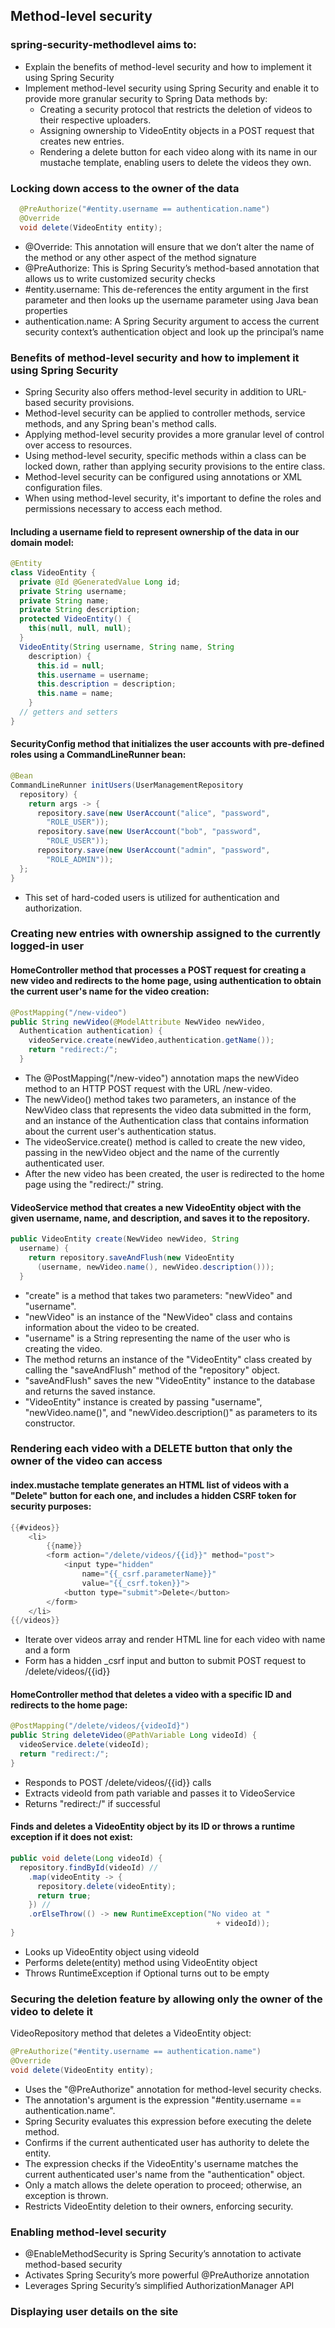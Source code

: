 ## Method-level security

### spring-security-methodlevel aims to:
- Explain the benefits of method-level security and how to implement it using Spring Security
- Implement method-level security using Spring Security and enable it to provide more granular security to Spring Data methods by:
    - Creating a security protocol that restricts the deletion of videos to their respective uploaders.
    - Assigning ownership to VideoEntity objects in a POST request that creates new entries.
    - Rendering a delete button for each video along with its name in our mustache template, enabling users to delete the videos they own.


### Locking down access to the owner of the data

```java
  @PreAuthorize("#entity.username == authentication.name")
  @Override
  void delete(VideoEntity entity);
```
- @Override: This annotation will ensure that we don’t alter the name of the method or any other aspect of the method signature
- @PreAuthorize: This is Spring Security’s method-based annotation that allows us to write customized security checks 
- #entity.username: This de-references the entity argument in the first parameter and then looks up the username parameter using Java bean properties
- authentication.name: A Spring Security argument to access the current security context’s authentication object and look up the principal’s name

### Benefits of method-level security and how to implement it using Spring Security
- Spring Security also offers method-level security in addition to URL-based security provisions.
- Method-level security can be applied to controller methods, service methods, and any Spring bean's method calls.
- Applying method-level security provides a more granular level of control over access to resources.
- Using method-level security, specific methods within a class can be locked down, rather than applying security provisions to the entire class.
- Method-level security can be configured using annotations or XML configuration files.
- When using method-level security, it's important to define the roles and permissions necessary to access each method.

#### Including a username field to represent ownership of the data in our domain model:
```java
@Entity
class VideoEntity {
  private @Id @GeneratedValue Long id;
  private String username;
  private String name;
  private String description;
  protected VideoEntity() {
    this(null, null, null);
  }
  VideoEntity(String username, String name, String 
    description) {
      this.id = null;
      this.username = username;
      this.description = description;
      this.name = name;
    }
  // getters and setters
}
```

#### SecurityConfig method that initializes the user accounts with pre-defined roles using a CommandLineRunner bean:
```java
@Bean
CommandLineRunner initUsers(UserManagementRepository 
  repository) {
    return args -> {
      repository.save(new UserAccount("alice", "password", 
        "ROLE_USER"));
      repository.save(new UserAccount("bob", "password", 
        "ROLE_USER"));
      repository.save(new UserAccount("admin", "password", 
        "ROLE_ADMIN"));
  };
}
```
- This set of hard-coded users is utilized for authentication and authorization.

### Creating new entries with ownership assigned to the currently logged-in user

#### HomeController method that processes a POST request for creating a new video and redirects to the home page, using authentication to obtain the current user's name for the video creation:
```java
@PostMapping("/new-video")
public String newVideo(@ModelAttribute NewVideo newVideo,
  Authentication authentication) {
    videoService.create(newVideo,authentication.getName());
    return "redirect:/";
  }
```
- The @PostMapping("/new-video") annotation maps the newVideo method to an HTTP POST request with the URL /new-video.
- The newVideo() method takes two parameters, an instance of the NewVideo class that represents the video data submitted in the form, and an instance of the Authentication class that contains information about the current user's authentication status.
- The videoService.create() method is called to create the new video, passing in the newVideo object and the name of the currently authenticated user.
- After the new video has been created, the user is redirected to the home page using the "redirect:/" string.

#### VideoService method that creates a new VideoEntity object with the given username, name, and description, and saves it to the repository.
```java
public VideoEntity create(NewVideo newVideo, String 
  username) {
    return repository.saveAndFlush(new VideoEntity
      (username, newVideo.name(), newVideo.description()));
  }
```
- "create" is a method that takes two parameters: "newVideo" and "username".
- "newVideo" is an instance of the "NewVideo" class and contains information about the video to be created.
- "username" is a String representing the name of the user who is creating the video.
- The method returns an instance of the "VideoEntity" class created by calling the "saveAndFlush" method of the "repository" object.
- "saveAndFlush" saves the new "VideoEntity" instance to the database and returns the saved instance.
- "VideoEntity" instance is created by passing "username", "newVideo.name()", and "newVideo.description()" as parameters to its constructor.

### Rendering each video with a DELETE button that only the owner of the video can access

#### index.mustache template generates an HTML list of videos with a "Delete" button for each one, and includes a hidden CSRF token for security purposes:
```java
{{#videos}}
    <li>
        {{name}}
        <form action="/delete/videos/{{id}}" method="post">
            <input type="hidden" 
                name="{{_csrf.parameterName}}" 
                value="{{_csrf.token}}">
            <button type="submit">Delete</button>
        </form>
    </li>
{{/videos}}
```
- Iterate over videos array and render HTML line for each video with name and a form
- Form has a hidden _csrf input and button to submit POST request to /delete/videos/{{id}}

#### HomeController method that deletes a video with a specific ID and redirects to the home page:
```java
@PostMapping("/delete/videos/{videoId}")
public String deleteVideo(@PathVariable Long videoId) {
  videoService.delete(videoId);
  return "redirect:/";
}
```
- Responds to POST /delete/videos/{{id}} calls
- Extracts videoId from path variable and passes it to VideoService
- Returns "redirect:/" if successful

#### Finds and deletes a VideoEntity object by its ID or throws a runtime exception if it does not exist:
```java
public void delete(Long videoId) {
  repository.findById(videoId) //
    .map(videoEntity -> {
      repository.delete(videoEntity);
      return true;
    }) //
    .orElseThrow(() -> new RuntimeException("No video at " 
                                              + videoId));
}
```
- Looks up VideoEntity object using videoId
- Performs delete(entity) method using VideoEntity object
- Throws RuntimeException if Optional turns out to be empty

### Securing the deletion feature by allowing only the owner of the video to delete it
VideoRepository method that deletes a VideoEntity object:
```java
@PreAuthorize("#entity.username == authentication.name")
@Override
void delete(VideoEntity entity);
```
- Uses the "@PreAuthorize" annotation for method-level security checks.
- The annotation's argument is the expression "#entity.username == authentication.name".
- Spring Security evaluates this expression before executing the delete method.
- Confirms if the current authenticated user has authority to delete the entity.
- The expression checks if the VideoEntity's username matches the current authenticated user's name from the "authentication" object.
- Only a match allows the delete operation to proceed; otherwise, an exception is thrown.
- Restricts VideoEntity deletion to their owners, enforcing security.

### Enabling method-level security
- @EnableMethodSecurity is Spring Security’s annotation to activate method-based security
- Activates Spring Security’s more powerful @PreAuthorize annotation
- Leverages Spring Security’s simplified AuthorizationManager API

### Displaying user details on the site


